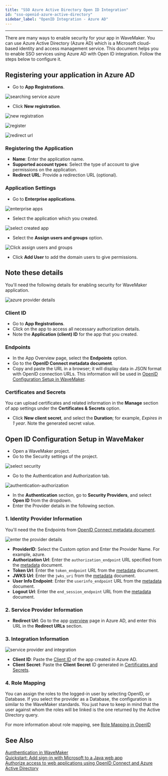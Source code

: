 ```yaml
---
title: "SSO Azure Active Directory Open ID Integration"
id: "sso-openid-azure-active-directory"
sidebar_label: "OpenID Integration - Azure AD"
---
```

---

There are many ways to enable security for your app in WaveMaker. You can use Azure Active Directory (Azure AD) which is a Microsoft cloud-based identity and access management service. This document helps you to enable SSO services using Azure AD with Open ID integration. Follow the steps below to configure it.

## Registering your application in Azure AD

- Go to **App Registrations**.

![searching service azure](/learn/assets/search-app-registration-azure.png)

- Click **New registration**.  

![new registration](/learn/assets/new-registration-azure.png)

![register](/learn/assets/register-application-azure.png)

![redirect url](/learn/assets/redirect-url-azure.png)

### Registering the Application

- **Name**: Enter the application name.
- **Supported account types**: Select the type of account to give permissions on the application.
- **Redirect URL**: Provide a redirection URL (optional).

### Application Settings

- Go to **Enterprise applications**.

![enterprise apps](/learn/assets/search-enterprise-apps.png)

- Select the application which you created.

![select created app](/learn/assets/open-created-application-azure.png)

- Select the **Assign users and groups** option.

![Click assign users and groups](/learn/assets/assign-users-groups-azure.png)

- Click **Add User** to add the domain users to give permissions.

## Note these details

You'll need the following details for enabling security for WaveMaker application.

![azure provider details](/learn/assets/azure-provider-details.png)

### Client ID

- Go to **App Registrations**.
- Click on the app to access all necessary authorization details.
- Note the **Application (client) ID** for the app that you created.

### Endpoints

- In the App Overview page, select the **Endpoints** option.
- Go to the **OpenID Connect metadata document**.
- Copy and paste the URL in a browser; it will display data in JSON format with OpenID connection URLs. This information will be used in [OpenID Configuration Setup in WaveMaker](#open-id-configuration-setup-in-wavemaker).

### Certificates and Secrets

You can upload certificates and related information in the **Manage** section of app settings under the **Certificates & Secrets** option.

- Click **New client secret**, and select the **Duration**; for example, *Expires in 1 year*. Note the generated secret value.

## Open ID Configuration Setup in WaveMaker

- Open a WaveMaker project.
- Go to the Security settings of the project.

![select security](/learn/assets/select-security.png)

- Go to the Authentication and Authorization tab.

![authentication-authorization](/learn/assets/authentication-authorization.png)

- In the **Authentication** section, go to **Security Providers**, and select **Open ID** from the dropdown.
- Enter the Provider details in the following section.

### 1. Identity Provider Information

You'll need the the Endpoints from [OpenID Connect metadata document](#endpoints).

![enter the provider details](/learn/assets/identity-provider-information-openid.png)

- **ProviderID**: Select the Custom option and Enter the Provider Name. For example, azure.
- **Authorization Url**: Enter the `authorization_endpoint` URL specified from the [metadata](#endpoints) document.
- **Token Url**: Enter the `token_endpoint` URL from the [metadata](#endpoints) document.
- **JWKS Url**: Enter the `jwks_uri` from the [metadata](#endpoints) document.
- **User Info Endpoint**: Enter the `userinfo_endpoint` URL from the [metadata](#endpoints) document.
- **Logout Url**: Enter the `end_session_endpoint` URL from the [metadata](#endpoints) document.

### 2. Service Provider Information

- **Redirect Url**: Go to the app [overview](#note-these-details) page in Azure AD, and enter this URL in the **Redirect URLs** section.

### 3. Integration Information

![service provider and integration](/learn/assets/service-provider-integration.png)

- **Client ID**:  Paste the [Client ID](#client-id) of the app created in Azure AD.
- **Client Secret**: Paste the **Client Secret** ID generated in [Certificates and Secrets](#certificates-and-secrets).

### 4. Role Mapping

You can assign the roles to the logged-in user by selecting OpenID, or Database. If you select the provider as a Database, the configuration is similar to the WaveMaker standards. You just have to keep in mind that the user against whom the roles will be linked is the one returned by the Active Directory query. 

For more information about role mapping, see [Role Mapping in OpenID](/learn/app-development/app-security/authentication/#role-mapping-3)

## See Also

[Aunthentication in WaveMaker](/learn/app-development/app-security/authentication/#openid)  
[Quickstart: Add sign-in with Microsoft to a Java web app](https://docs.microsoft.com/en-us/azure/active-directory/develop/quickstart-v2-java-webapp)  
[Authorize access to web applications using OpenID Connect and Azure Active Directory](https://docs.microsoft.com/en-us/azure/active-directory/develop/v1-protocols-openid-connect-code)  